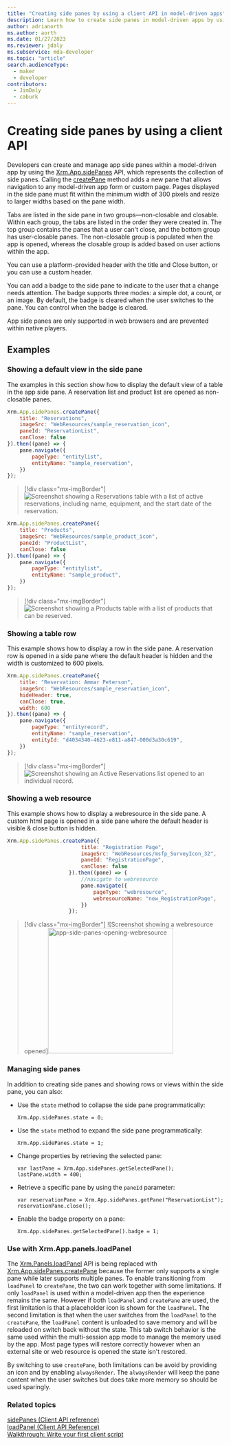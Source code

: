 ```yaml
---
title: "Creating side panes by using a client API in model-driven apps" 
description: Learn how to create side panes in model-driven apps by using a client API.
author: adrianorth
ms.author: aorth
ms.date: 01/27/2023
ms.reviewer: jdaly
ms.subservice: mda-developer
ms.topic: "article"
search.audienceType: 
  - maker
  - developer
contributors: 
  - JimDaly
  - caburk
---
```


# Creating side panes by using a client API

Developers can create and manage app side panes within a model-driven app by using the [Xrm.App.sidePanes](reference/xrm-app-sidepanes.md) API, which represents the collection of side panes. Calling the [createPane](reference/Xrm-App/Xrm-App-sidePanes/createPane.md) method adds a new pane that allows navigation to any model-driven app form or custom page. Pages displayed in the side pane must fit within the minimum width of 300 pixels and resize to larger widths based on the pane width.

Tabs are listed in the side pane in two groups&mdash;non-closable and closable. Within each group, the tabs are listed in the order they were created in. The top group contains the panes that a user can't close, and the bottom group has user-closable panes. The non-closable group is populated when the app is opened, whereas the closable group is added based on user actions within the app.

You can use a platform-provided header with the title and Close button, or you can use a custom header.

You can add a badge to the side pane to indicate to the user that a change needs attention. The badge supports three modes: a simple dot, a count, or an image. By default, the badge is cleared when the user switches to the pane. You can control when the badge is cleared.

App side panes are only supported in web browsers and are prevented within native players.


## Examples

### Showing a default view in the side pane

The examples in this section show how to display the default view of a table in the app side pane. A reservation list and product list are opened as non-closable panes.

```javascript
Xrm.App.sidePanes.createPane({
    title: "Reservations",
    imageSrc: "WebResources/sample_reservation_icon",
    paneId: "ReservationList",
    canClose: false
}).then((pane) => {
    pane.navigate({
        pageType: "entitylist",
        entityName: "sample_reservation",
    })
});
```

> [!div class="mx-imgBorder"] 
> ![Screenshot showing a Reservations table with a list of active reservations, including name, equipment, and the start date of the reservation.](../media/app-side-panes-example-1.png "Example 1")

```javascript
Xrm.App.sidePanes.createPane({
    title: "Products",
    imageSrc: "WebResources/sample_product_icon",
    paneId: "ProductList",
    canClose: false
}).then((pane) => {
    pane.navigate({
        pageType: "entitylist",
        entityName: "sample_product",
    })
});
```

> [!div class="mx-imgBorder"] 
> ![Screenshot showing a Products table with a list of products that can be reserved.](../media/app-side-panes-example-2.png "Example 2")

### Showing a table row

This example shows how to display a row in the side pane. A reservation row is opened in a side pane where the default header is hidden and the width is customized to 600 pixels.

```javascript
Xrm.App.sidePanes.createPane({
    title: "Reservation: Ammar Peterson",
    imageSrc: "WebResources/sample_reservation_icon",
    hideHeader: true,
    canClose: true,
    width: 600
}).then((pane) => {
    pane.navigate({
        pageType: "entityrecord",
        entityName: "sample_reservation",
        entityId: "d4034340-4623-e811-a847-000d3a30c619",
    })
});
```

> [!div class="mx-imgBorder"] 
> ![Screenshot showing an Active Reservations list opened to an individual record.](../media/app-side-panes-opening-record.png "Open record")

### Showing a web resource

This example shows how to display a webresource in the side pane. A custom html page is opened in a side pane where the default header is visible & close button is hidden.

```javascript
Xrm.App.sidePanes.createPane({
                        title: "Registration Page",
                        imageSrc: "WebResources/msfp_SurveyIcon_32",
                        paneId: "RegistrationPage",
                        canClose: false
                    }).then((pane) => {
                        //navigate to webresource
                        pane.navigate({
                            pageType: "webresource",
                            webresourceName: "new_RegistrationPage",
                        })
                    });
```
> [!div class="mx-imgBorder"] 
> ![Screenshot showing a webresource opened]<img width="291" alt="app-side-panes-opening-webresource" src="https://github.com/TheSarcasticGuy/powerapps-docs/assets/37799232/fbdc3fed-18f3-4be6-999f-47d1a032339c">


### Managing side panes

In addition to creating side panes and showing rows or views within the side pane, you can also: 

- Use the `state` method to collapse the side pane programmatically:

  `Xrm.App.sidePanes.state = 0;`

- Use the `state` method to expand the side pane programmatically:

  `Xrm.App.sidePanes.state = 1;`

- Change properties by retrieving the selected pane:

  `var lastPane = Xrm.App.sidePanes.getSelectedPane();`  
  `lastPane.width = 400;`

- Retrieve a specific pane by using the `paneId` parameter:

  `var reservationPane = Xrm.App.sidePanes.getPane("ReservationList");`  
  `reservationPane.close();`

- Enable the badge property on a pane:

  `Xrm.App.sidePanes.getSelectedPane().badge = 1;`

### Use with Xrm.App.panels.loadPanel

The [Xrm.Panels.loadPanel](reference/Xrm-Panel/loadPanel.md) API is being replaced with [Xrm.App.sidePanes.createPane](reference/Xrm-App/Xrm-App-sidePanes/createPane.md) because the former only supports a single pane while later supports multiple panes.  To enable transitioning from `loadPanel` to `createPane`, the two can work together with some limitations.  If only `loadPanel` is used within a model-driven app then the experience remains the same.  However if both `loadPanel` and `createPane` are used, the first limitation is that a placeholder icon is shown for the `loadPanel`.  The second limitation is that when the user switches from the `loadPanel` to the `createPane`, the `loadPanel` content is unloaded to save memory and will be reloaded on switch back without the state.  This tab switch behavior is the same used within the multi-session app mode to manage the memory used by the app.  Most page types will restore correctly however when an external site or web resource is opened the state isn't restored.

By switching to use `createPane`, both limitations can be avoid by providing an icon and by enabling `alwaysRender`.  The `alwaysRender` will keep the pane content when the user switches but does take more memory so should be used sparingly.

### Related topics

[sidePanes (Client API reference)](reference/xrm-app-sidepanes.md)<br />
[loadPanel (Client API Reference)](reference/xrm-panel/loadpanel.md)<br />
[Walkthrough: Write your first client script](walkthrough-write-your-first-client-script.md)
